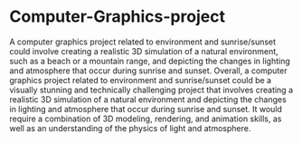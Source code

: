 # Computer-Graphics-project
A computer graphics project related to environment and sunrise/sunset could involve creating a realistic 3D simulation of a natural environment, such as a beach or a mountain range, and depicting the changes in lighting and atmosphere that occur during sunrise and sunset.
Overall, a computer graphics project related to environment and sunrise/sunset could be a visually stunning and technically challenging project that involves creating a realistic 3D simulation of a natural environment and depicting the changes in lighting and atmosphere that occur during sunrise and sunset. It would require a combination of 3D modeling, rendering, and animation skills, as well as an understanding of the physics of light and atmosphere.

